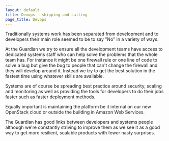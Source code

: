 ```yaml
---
layout: default
title: Devops - shipping and sailing
page_title: Devops
---
```


Traditionally systems work has been separated from development and to developers their main role seemed to be to say "No" in a variety of ways.

At the Guardian we try to ensure all the development teams have access to dedicated systems staff who can help solve the problems that the whole team has.  For instance it might be one firewall rule or one line of code to solve a bug but give the bug to people that can't change the firewall and they will develop around it.  Instead we try to get the best solution in the fastest time using whatever skills are available.

Systems are of course be spreading best practice around security, scaling and monitoring as well as providing the tools for developers to do their jobs faster such as faster deployment methods.

Equally important is maintaining the platform be it internal on our new OpenStack cloud or outside the building in Amazon Web Services.

The Guardian has good links between developers and systems people although we're constantly striving to improve them as we see it as a good way to get more resilient, scalable products with fewer nasty surprises.
